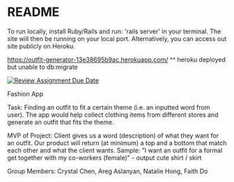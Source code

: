 # README

To run locally, install Ruby/Rails and run: 'rails server' in your terminal. The site will then be running on your local port. Alternatively, you can access out site publicly on Heroku.

https://outfit-generator-13e38695b9ac.herokuapp.com/
 ^^ heroku deployed but unable to db:migrate

[![Review Assignment Due Date](https://classroom.github.com/assets/deadline-readme-button-22041afd0340ce965d47ae6ef1cefeee28c7c493a6346c4f15d667ab976d596c.svg)](https://classroom.github.com/a/DBaAVOQl)

Fashion App

Task: Finding an outfit to fit a certain theme (i.e. an inputted word from user). The app would help collect clothing items from different stores and generate an outfit that fits the theme. 

MVP of Project: Client gives us a word (description) of what they want for an outfit. Our product will return (at minimum) a top and a bottom that match each other and what the client wants.
Sample: "I want an outfit for a formal get together with my co-workers (female)" - output cute shirt / skirt

Group Members: Crystal Chen, Areg Aslanyan, Natalie Hong, Faith Do